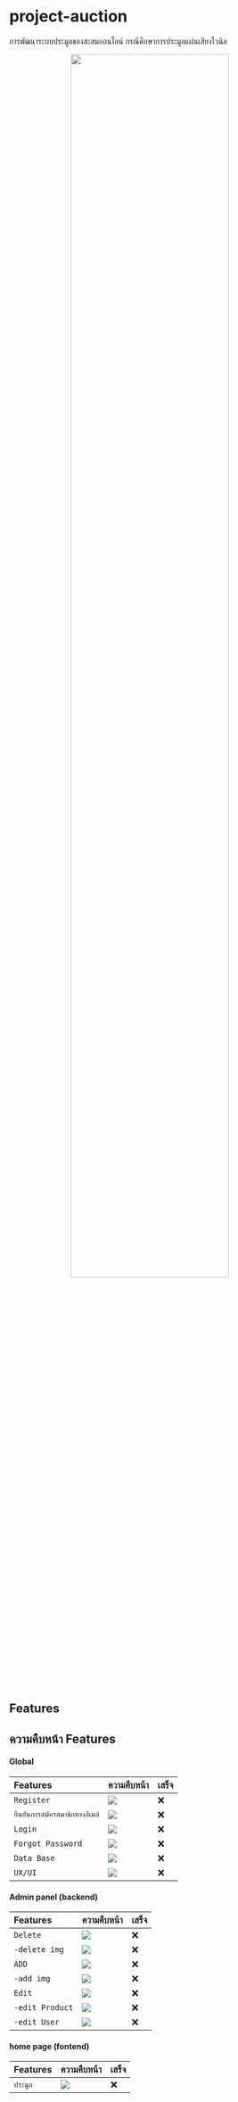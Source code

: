 # project-auction
การพัฒนาระบบประมูลของสะสมออนไลน์ กรณีศึกษาการประมูลแผ่นเสียงไวนิล

<p align="center">
<img src="https://github.com/not6248/project-auction/assets/96365700/7feb806c-be3d-4a20-9fc7-af93d3314fc4" width=75%>
</p>

## Features

## ความคืบหน้า Features 
#### Global

| Features | ความคืบหน้า | เสร็จ
| :-------- | :------- | :------- |
| `Register` | ![](https://geps.dev/progress/100) | :x: |
| `ยืนยันการสมัครสมาชิกทางอีเมล์` | ![](https://geps.dev/progress/100) | :x: |
| `Login` | ![](https://geps.dev/progress/100) | :x: |
| `Forgot Password` | ![](https://geps.dev/progress/100) | :x: |
| `Data Base` | ![](https://geps.dev/progress/70) | :x: |
| `UX/UI` | ![](https://geps.dev/progress/20) | :x: |


#### Admin panel (backend)

| Features | ความคืบหน้า | เสร็จ
| :-------- | :------- | :------- |
| `Delete` | ![](https://geps.dev/progress/0) | :x: |
 `-delete img` | ![](https://geps.dev/progress/0) | :x: |
| `ADD` | ![](https://geps.dev/progress/0) | :x: |
| `-add img` | ![](https://geps.dev/progress/0) | :x: |
| `Edit` | ![](https://geps.dev/progress/0) | :x: |
| `-edit Product` | ![](https://geps.dev/progress/0) | :x: |
| `-edit User` | ![](https://geps.dev/progress/0) | :x: |


#### home page (fontend)

| Features | ความคืบหน้า | เสร็จ
| :-------- | :------- | :------- |
| `ประมูล` | ![](https://geps.dev/progress/10) | :x: |
